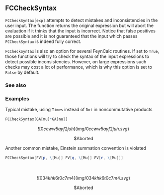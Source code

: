 ## FCCheckSyntax

`FCCheckSyntax[exp]` attempts to detect mistakes and inconsistencies in the user input. The function returns the original expression but will abort the evaluation if it thinks that the input is incorrect. Notice that false positives are possible and it is not guaranteed that the input which passes `FCCheckSyntax` is indeed fully correct.

`FCCheckSyntax` is also an option for several FeynCalc routines. If set to `True`, those functions will try to check the syntax of the input expressions to detect possible inconsistencies. However, on large expressions such checks may cost a lot of performance, which is why this option is set to `False` by default.

### See also

### Examples

Typical mistake, using `Times` instead of `Dot` in noncommutative products

```mathematica
FCCheckSyntax[GA[mu]*GA[nu]]
```

$$![0ccww5ayf2juh](img/0ccww5ayf2juh.svg)$$

$$\text{$\$$Aborted}$$

Another common mistake, Einstein summation convention is violated

```mathematica
FCCheckSyntax[FV[p, \[Mu]] FV[q, \[Mu]] FV[r, \[Mu]]] 
  
 

```

$$![034khk6t0c7m4](img/034khk6t0c7m4.svg)$$

$$\text{$\$$Aborted}$$
